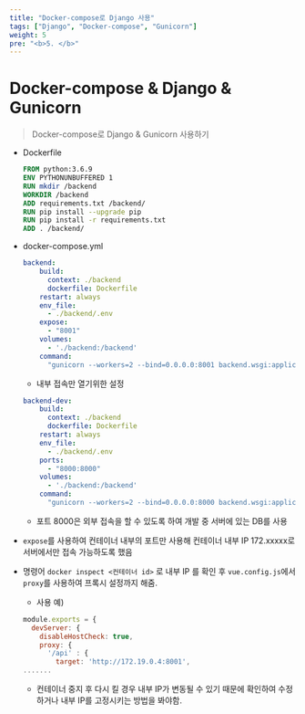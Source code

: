```yaml
---
title: "Docker-compose로 Django 사용"
tags: ["Django", "Docker-compose", "Gunicorn"]
weight: 5
pre: "<b>5. </b>"
---
```


# Docker-compose & Django & Gunicorn

>Docker-compose로 Django & Gunicorn 사용하기

- Dockerfile

  ```dockerfile
  FROM python:3.6.9
  ENV PYTHONUNBUFFERED 1
  RUN mkdir /backend
  WORKDIR /backend
  ADD requirements.txt /backend/
  RUN pip install --upgrade pip
  RUN pip install -r requirements.txt
  ADD . /backend/
  ```
  
- docker-compose.yml

  ```docker-compose.yml
  backend:
      build: 
        context: ./backend
        dockerfile: Dockerfile
      restart: always
      env_file:
        - ./backend/.env
      expose:
        - "8001"
      volumes:
        - './backend:/backend'
      command:
        "gunicorn --workers=2 --bind=0.0.0.0:8001 backend.wsgi:application"
  ```

  - 내부 접속만 열기위한 설정

  ```docker-compose.yml
  backend-dev:
      build: 
        context: ./backend
        dockerfile: Dockerfile
      restart: always
      env_file:
        - ./backend/.env
      ports:
        - "8000:8000"
      volumes:
        - './backend:/backend'
      command:
        "gunicorn --workers=2 --bind=0.0.0.0:8000 backend.wsgi:application"
  ```

  - 포트 8000은 외부 접속을 할 수 있도록 하여 개발 중 서버에 있는 DB를 사용

- `expose`를 사용하여 컨테이너 내부의 포트만 사용해 컨테이너 내부 IP 172.xxxxx로 서버에서만 접속 가능하도록 했음

- 명령어 `docker inspect <컨테이너 id>` 로 내부 IP 를 확인 후 `vue.config.js`에서 `proxy`를 사용하여 프록시 설정까지 해줌.

  - 사용 예)

  ```js
  module.exports = {
    devServer: {
      disableHostCheck: true,
      proxy: {
        '/api' : {
          target: 'http://172.19.0.4:8001',
  .......
  ```

  - 컨테이너 중지 후 다시 킬 경우 내부 IP가 변동될 수 있기 때문에 확인하여 수정하거나 내부 IP를 고정시키는 방법을 봐야함.

